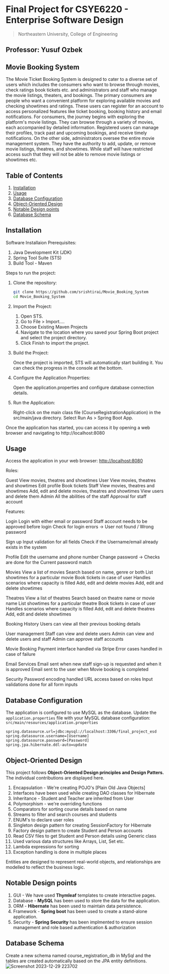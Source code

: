 # Final Project for CSYE6220 - Enterprise Software Design
> Northeastern University, College of Engineering

## Professor: Yusuf Ozbek

## Movie Booking System
The Movie Ticket Booking System is designed to cater to a diverse set of users which includes
the consumers who want to browse through movies, check ratings book tickets etc. and
administrators and staff who manage the movie listings, theaters, and bookings. The primary
consumers are people who want a convenient platform for exploring available movies and
checking showtimes and ratings. These users can register for an account to access personalized
features like ticket booking, booking history and email notifications.
For consumers, the journey begins with exploring the platform's movie listings. They can browse
through a variety of movies, each accompanied by detailed information. Registered users can
manage their profiles, track past and upcoming bookings, and receive timely notifications. On
the other side, administrators oversee the entire movie management system. They have the
authority to add, update, or remove movie listings, theatres, and showtimes. While staff will have
restricted access such that they will not be able to remove movie listings or showtimes etc.

## Table of Contents

1. [Installation](#installation)
2. [Usage](#usage)
3. [Database Configuration](#database-configuration)
4. [Object-Oriented Design](#object-oriented-design)
5. [Notable Design points](#notable-design-points)
6. [Database Schema](#database-schema)

## Installation

Software Installaion Prerequisites:

1. Java Development Kit (JDK)
2. Spring Tool Suite (STS)
3. Build Tool - Maven

Steps to run the project:

1. Clone the repository:

	```bash
	git clone https://github.com/srishtirai/Movie_Booking_System
	cd Movie_Booking_System
	 ```
2. Import the Project:

	1. Open STS.
	2. Go to File > Import....
	3. Choose Existing Maven Projects
	4. Navigate to the location where you saved your Spring Boot project and select the project directory.
	5. Click Finish to import the project.

3. Build the Project:

	Once the project is imported, STS will automatically start building it. You can check the progress in the console at the bottom.

4. Configure the Application Properties:

	Open the application.properties and configure database connection details.

5. Run the Application:

	Right-click on the main class file (CourseRegistrationApplication) in the src/main/java directory.
	Select Run As > Spring Boot App.

Once the application has started, you can access it by opening a web browser and navigating to http://localhost:8080

## Usage

Access the application in your web browser: [http://localhost:8080](http://localhost:8080/esdFinalProject/)

Roles:

  Guest
  	View movies, theatres and showtimes
  User
  	View movies, theatres and showtimes
  	Edit profile
  	Book tickets
  Staff
  	View movies, theatres and showtimes
  	Add, edit and delete movies, theatres and showtimes
  	View users and delete them
  Admin
  	All the abilities of the staff
  	Approval for staff account

Features:

  Login 
  	Login with either email or password
  	Staff account needs to be approved before login
  	Check for login errors -> User not found / Wrong password
  	
  Sign up
  	Input validation for all fields
  	Check if the Username/email already exists in the system
  
  Profile
  	Edit the username and phone number
  	Change password -> Checks are done for the Current password match
  
  Movies
  	View a list of movies
  	Search based on name, genre or both
  	List showtimes for a particular movie
  	Book tickets in case of user
  		Handles scenarios where capacity is filled
  	Add, edit and delete movies
  	Add, edit and delete showtimes
  	
  Theatres
  	View a list of theatres
  	Search based on theatre name or movie name
  	List showtimes for a particular theatre
  	Book tickets in case of user
  		Handles scenarios where capacity is filled
  	Add, edit and delete theatres
  	Add, edit and delete showtimes
  
  Booking History
  	Users can view all their previous booking details
  
  User management
  	Staff can view and delete users
  	Admin can view and delete users and staff
  	Admin can approve staff accounts
  
  Movie Booking
  	Payment interface handled via Stripe
  	Error cases handled in case of failure
  
  Email Services
  	Email sent when new staff sign-up is requested and when it is approved
  	Email sent to the user when Movie booking is completed
  
  Security
  	Password encoding handled
  	URL access based on roles
  	Input validations done for all form inputs
   

## Database Configuration

The application is configured to use MySQL as the database.
Update the `application.properties` file with your MySQL database configuration:
`src/main/resources/application.properties`
```
spring.datasource.url=jdbc:mysql://localhost:3306/final_project_esd
spring.datasource.username=[Username]
spring.datasource.password=[Password]
spring.jpa.hibernate.ddl-auto=update
```
## Object-Oriented Design

This project follows **Object-Oriented Design principles and Design Patters.**
The individual contributions are displayed here.

1. Encapsulation - We're creating POJO's [Plain Old Java Objects]
2. Interfaces have been used while creating DAO classes for Hibernate
3. Inheritance - Student and Teacher are inherited from User
4. Polymorphism - we're overriding functions
5. Comparators for sorting course details based on name
6. Streams to filter and search courses and students
7. ENUM's to declare user roles
8. Singleton design pattern for creating SessionFactory for Hibernate
9. Factory design pattern to create Student and Person accounts
10. Read CSV files to get Student and Person details using Generic class
11. Used various data structures like Arrays, List, Set etc.
12. Lambda expressions for sorting
13. Exception handling is done in multiple places
	
 Entities are designed to represent real-world objects, and relationships are modelled to reflect the business logic.
 
 ## Notable Design points
 
1. GUI - We have used **Thymleaf** templates to create interactive pages.
2. Database - **MySQL** has been used to store the data for the application.
3. ORM - **Hibernate** has been used to maintain data persistence.
4. Framework  - **Spring boot** has been used to create a stand-alone application.
5. Security - **Spring Security** has been implmented to ensure session management and role based authentication & authorization
 
 ## Database Schema

Create a new schema named course_registration_db in MySql and the tables are created automatically based on the JPA entity definitions.
![Screenshot 2023-12-29 223702](https://github.com/srishtirai/Movie_Booking_System/assets/44725079/a00ebaa2-b106-4af1-990c-6fead2895552)

